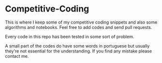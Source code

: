 # Competitive-Coding

This is where I keep some of my competitive coding snippets and also some algorithms and notebooks.
Feel free to add codes and send pull requests.

Every code in this repo has been tested in some sort of problem.

A small part of the codes do have some words in portuguese but usually they're not essential for the understanding.
If you find any mistake please contact me.

